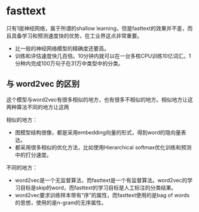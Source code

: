 # fasttext

只有1层神经网络，属于所谓的shallow learning，但是fasttext的效果并不差，而且具备学习和预测速度快的优势，在工业界这点非常重要。

- 比一般的神经网络模型的精确度还要高。
- 训练和评估速度快几百倍。10分钟内就可以在一台多核CPU训练10亿词汇。1分种内完成100万句子在31万中类型中的分类。

## 与 word2vec 的区别

这个模型与word2vec有很多相似的地方，也有很多不相似的地方。相似地方让这两种算法不同的地方让这两

相似的地方：

- 图模型结构很像，都是采用embedding向量的形式，得到word的隐向量表达。
- 都采用很多相似的优化方法，比如使用Hierarchical softmax优化训练和预测中的打分速度。

不同的地方：

- word2vec是一个无监督算法，而fasttext是一个有监督算法。word2vec的学习目标是skip的word，而fasttext的学习目标是人工标注的分类结果。
- word2vec要求训练样本带有“序”的属性，而fasttext使用的是bag of words的思想，使用的是n-gram的无序属性。
